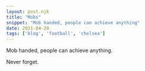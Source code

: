```yaml
---
layout: post.njk
title: "Mobs"
snippet: "Mob handed, people can achieve anything"
date: 2021-04-20
tags: ['blog', 'football', 'chelsea']
---
```


Mob handed, people can achieve anything.

Never forget.
